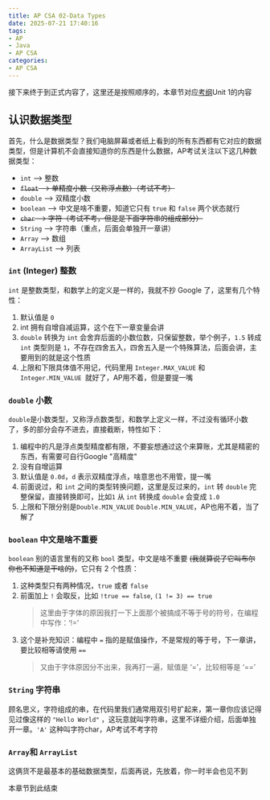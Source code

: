 ```yaml
---
title: AP CSA 02-Data Types
date: 2025-07-21 17:40:16
tags:
- AP
- Java
- AP CSA
categories:
- AP CSA
---
```


接下来终于到正式内容了，这里还是按照顺序的，本章节对应[考纲](../00-about-ap-csa#考试大纲)Unit 1的内容

## 认识数据类型

首先，什么是数据类型？我们电脑屏幕或者纸上看到的所有东西都有它对应的数据类型，但是计算机不会直接知道你的东西是什么数据，AP考试关注以下这几种数据类型：

- `int` --\> 整数
- ~~`float` --\> 单精度小数（又称浮点数）（考试不考）~~
- `double` --\> 双精度小数
- `boolean` --\> 中文是啥不重要，知道它只有 `true` 和 `false` 两个状态就行
- ~~`char` --\> 字符（考试不考，但是是下面字符串的组成部分）~~
- `String` --\> 字符串（重点，后面会单独开一章讲）
- `Array` --\> 数组
- `ArrayList` --\> 列表

### `int` (Integer) 整数

`int` 是整数类型，和数学上的定义是一样的，我就不抄 Google 了，这里有几个特性：

1. 默认值是 `0`
2. int 拥有自增自减运算，这个在下一章变量会讲
3. `double` 转换为 `int` 会舍弃后面的小数位数，只保留整数，举个例子，`1.5` 转成 `int` 类型则是 `1`，不存在四舍五入，四舍五入是一个特殊算法，后面会讲，主要用到的就是这个性质
4. 上限和下限具体值不用记，代码里用 `Integer.MAX_VALUE` 和`Integer.MIN_VALUE `就好了，AP用不着，但是要提一嘴

### `double` 小数

`double`是小数类型，又称浮点数类型，和数学上定义一样，不过没有循环小数了，多的部分会存不进去，直接截断，特性如下：

1. 编程中的凡是浮点类型精度都有限，不要妄想通过这个来算账，尤其是精密的东西，有需要可自行Google "高精度"
2. 没有自增运算
3. 默认值是 `0.0d`，`d` 表示双精度浮点，啥意思也不用管，提一嘴
4. 前面说过，和 `int` 之间的类型转换问题，这里是反过来的，`int` 转 `double` 完整保留，直接转换即可，比如`1` 从 `int` 转换成 `double` 会变成 `1.0` 
5. 上限和下限分别是`Double.MIN_VALUE` `Double.MIN_VALUE`，AP也用不着，当了解了

### `boolean` 中文是啥不重要

`boolean` 别的语言里有的又称 `bool` 类型，中文是啥不重要 ~~(我就算说了它叫布尔你也不知道是干啥的)~~，它只有 2 个性质：

1. 这种类型只有两种情况，`true` 或者 `false`
2. 前面加上 `!` 会取反，比如 `!true == false`, `(1 != 3) == true`
    > 这里由于字体的原因我打一下上面那个被搞成不等于号的符号，在编程中写作：‘!=’
3. 这个是补充知识：编程中 `=` 指的是赋值操作，不是常规的等于号，下一章讲，要比较相等请使用 `==`
    > 又由于字体原因分不出来，我再打一遍，赋值是 ‘=’，比较相等是 ‘==’

### `String`  字符串

顾名思义，字符组成的串，在代码里我们通常用双引号扩起来，第一章你应该记得见过像这样的 `"Hello World"` ，这玩意就叫字符串，这里不详细介绍，后面单独开一章。`'A'` 这种叫字符char，AP考试不考字符

### `Array`和 `ArrayList`

这俩货不是最基本的基础数据类型，后面再说，先放着，你一时半会也见不到

本章节到此结束
